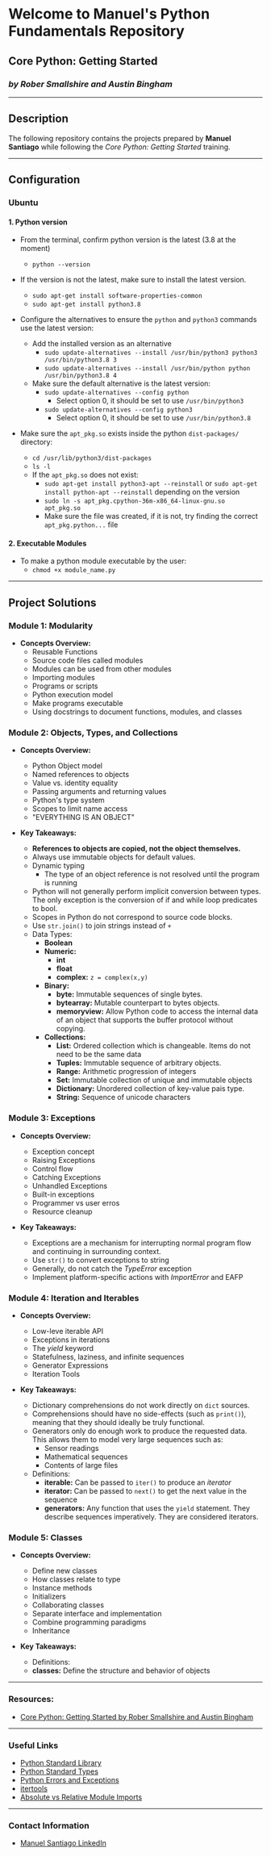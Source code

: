 # Welcome to Manuel's Python Fundamentals Repository

## Core Python: Getting Started
### *by Rober Smallshire and Austin Bingham*

---

## Description

The following repository contains the projects prepared by **Manuel Santiago** while following the *Core Python: Getting Started* training.

---

## Configuration

### Ubuntu

#### 1. Python version

- From the terminal, confirm python version is the latest (3.8 at the moment)
  - `python --version`
  
- If the version is not the latest, make sure to install the latest version.
  - `sudo apt-get install software-properties-common`
  - `sudo apt-get install python3.8`
  
- Configure the alternatives to ensure the `python` and `python3` commands use the latest version: 
  - Add the installed version as an alternative
    - `sudo update-alternatives --install /usr/bin/python3 python3 /usr/bin/python3.8 3`
    - `sudo update-alternatives --install /usr/bin/python python /usr/bin/python3.8 4`
  - Make sure the default alternative is the latest version:
    - `sudo update-alternatives --config python`
      - Select option 0, it should be set to use `/usr/bin/python3`
    - `sudo update-alternatives --config python3`
      - Select option 0, it should be set to use `/usr/bin/python3.8`
  
- Make sure the `apt_pkg.so` exists inside the python `dist-packages/` directory:
  - `cd /usr/lib/python3/dist-packages`
  - `ls -l`
  - If the `apt_pkg.so` does not exist:
    - `sudo apt-get install python3-apt --reinstall` or `sudo apt-get install python-apt --reinstall` depending on the version
    - `sudo ln -s apt_pkg.cpython-36m-x86_64-linux-gnu.so apt_pkg.so`
    - Make sure the file was created, if it is not, try finding the correct `apt_pkg.python...` file

#### 2. Executable Modules
  - To make a python module executable by the user:
    - `chmod +x module_name.py`

---

## Project Solutions
### Module 1: Modularity

- **Concepts Overview:**
    - Reusable Functions
    - Source code files called modules
    - Modules can be used from other modules
    - Importing modules
    - Programs or scripts
    - Python execution model
    - Make programs executable
    - Using docstrings to document functions, modules, and classes 

### Module 2: Objects, Types, and Collections

- **Concepts Overview:**
  - Python Object model
  - Named references to objects
  - Value vs. identity equality
  - Passing arguments and returning values
  - Python's type system
  - Scopes to limit name access
  - "EVERYTHING IS AN OBJECT"  

- **Key Takeaways:**
  - **References to objects are copied, not the object themselves.**
  - Always use immutable objects for default values.
  - Dynamic typing
      - The type of an object reference is not resolved until the program is running
  - Python will not generally perform implicit conversion between types. The only exception is the conversion of if and while loop predicates to bool. 
  - Scopes in Python do not correspond to source code blocks.
  - Use `str.join()` to join strings instead of `+`
  - Data Types:  
    - **Boolean**
    - **Numeric:**
      - **int** 
      - **float** 
      - **complex:** `z = complex(x,y)`
    - **Binary:**
      - **byte:** Immutable sequences of single bytes.
      - **bytearray:** Mutable counterpart to bytes objects.
      - **memoryview:** Allow Python code to access the internal data of an object that supports the buffer protocol without copying.
    - **Collections:**
      - **List:** Ordered collection which is changeable. Items do not need to be the same data
      - **Tuples:** Immutable sequence of arbitrary objects.
      - **Range:** Arithmetic progression of integers
      - **Set:** Immutable collection of unique and immutable objects
      - **Dictionary:** Unordered collection of key-value pais
       type.
      - **String:** Sequence of unicode characters  

### Module 3: Exceptions

- **Concepts Overview:**
  - Exception concept
  - Raising Exceptions
  - Control flow
  - Catching Exceptions
  - Unhandled Exceptions
  - Built-in exceptions
  - Programmer vs user erros
  - Resource cleanup

- **Key Takeaways:**
  - Exceptions are a mechanism for interrupting normal program flow and continuing in surrounding context.
  - Use `str()` to convert exceptions to string
  - Generally, do not catch the *TypeError* exception
  - Implement platform-specific actions with *ImportError* and EAFP

### Module 4: Iteration and Iterables

- **Concepts Overview:**
  - Low-leve iterable API
  - Exceptions in iterations
  - The *yield* keyword
  - Statefulness, laziness, and infinite sequences
  - Generator Expressions
  - Iteration Tools

- **Key Takeaways:**
  - Dictionary comprehensions do not work directly on `dict` sources.
  - Comprehensions should have no side-effects (such as `print()`), meaning that they should ideally be truly functional.
  - Generators only do enough work to produce the requested data. This  allows them to model very large sequences such as:
    - Sensor readings
    - Mathematical sequences
    - Contents of large files
  - Definitions:
    - **iterable:** Can be passed to `iter()` to produce an *iterator*
    - **iterator:** Can be passed to `next()` to get the next value in the sequence
    - **generators:** Any function that uses the `yield` statement. They describe sequences imperatively. They are considered iterators.

### Module 5: Classes

- **Concepts Overview:**
  - Define new classes
  - How classes relate to type
  - Instance methods
  - Initializers
  - Collaborating classes
  - Separate interface and implementation
  - Combine programming paradigms
  - Inheritance

- **Key Takeaways:**
  - Definitions:
   - **classes:** Define the structure and behavior of objects
---

### Resources:
- [Core Python: Getting Started by Rober Smallshire and Austin Bingham](https://app.pluralsight.com/library/courses/getting-started-python-core)

---

### Useful Links
- [Python Standard Library](https://docs.python.org/3/library/)
- [Python Standard Types](https://docs.python.org/3/library/stdtypes.html)
- [Python Errors and Exceptions](https://docs.python.org/3/tutorial/errors.html)  
- [itertools](https://docs.python.org/3/library/itertools.html)  
- [Absolute vs Relative Module Imports](https://realpython.com/absolute-vs-relative-python-imports/)

---

### Contact Information
- [Manuel Santiago LinkedIn](https://www.linkedin.com/in/manuelesantiagolaboy/)

